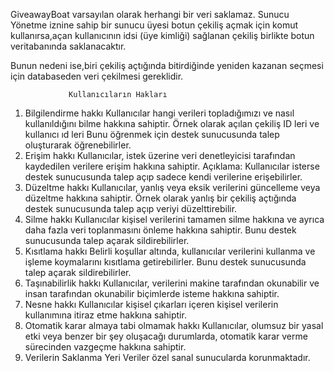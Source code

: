 GiveawayBoat varsayılan olarak herhangi bir veri saklamaz.
Sunucu Yönetme iznine sahip bir sunucu üyesi botun  çekiliş açmak için  komut kullanırsa,açan kullanıcının idsi (üye kimliği) sağlanan çekiliş birlikte botun veritabanında saklanacaktır.

Bunun nedeni ise,biri çekiliş açtığında bitirdiğinde yeniden kazanan seçmesi için databaseden veri çekilmesi gereklidir.

                 Kullanıcıların Hakları
1. Bilgilendirme hakkı
Kullanıcılar hangi verileri topladığımızı ve nasıl kullanıldığını bilme hakkına sahiptir.
Örnek olarak açılan çekiliş ID leri ve kullanıcı ıd leri
Bunu öğrenmek için destek sunucusunda talep oluşturarak öğrenebilirler.
2. Erişim hakkı
Kullanıcılar, istek üzerine veri denetleyicisi tarafından kaydedilen verilere erişim hakkına sahiptir.
Açıklama: Kullanıcılar isterse destek sunucusunda talep açıp sadece kendi verilerine erişebilirler.
3. Düzeltme hakkı
Kullanıcılar, yanlış veya eksik verilerini güncelleme veya düzeltme hakkına sahiptir.
Örnek olarak yanlış bir çekiliş açtığında destek sunucusunda talep açıp veriyi düzelttirebilir.
4. Silme hakkı 
Kullanıcılar kişisel verilerini tamamen silme hakkına ve ayrıca daha fazla veri toplanmasını önleme hakkına sahiptir.
Bunu destek sunucusunda talep açarak sildirebilirler.
5. Kısıtlama hakkı
Belirli koşullar altında, kullanıcılar verilerini kullanma ve işleme koymalarını kısıtlama getirebilirler.
Bunu destek sunucusunda talep açarak sildirebilirler.
6. Taşınabilirlik hakkı
Kullanıcılar, verilerini makine tarafından okunabilir ve insan tarafından okunabilir biçimlerde isteme hakkına sahiptir.
7. Nesne hakkı
Kullanıcılar kişisel çıkarları içeren kişisel verilerin kullanımına itiraz etme hakkına sahiptir.
8. Otomatik karar almaya tabi olmamak hakkı
Kullanıcılar, olumsuz bir yasal etki veya benzer bir şey oluşacağı durumlarda, otomatik karar verme sürecinden vazgeçme hakkına sahiptir.
9. Verilerin Saklanma Yeri
Veriler özel sanal sunucularda korunmaktadır.
